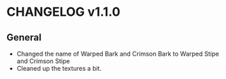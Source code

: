 # CHANGELOG v1.1.0
## General
- Changed the name of Warped Bark and Crimson Bark to Warped Stipe and Crimson Stipe
- Cleaned up the textures a bit.